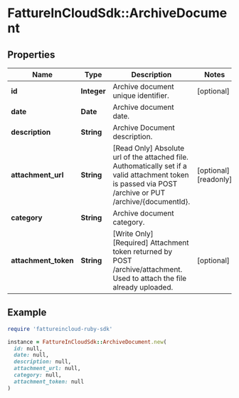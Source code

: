 # FattureInCloudSdk::ArchiveDocument

## Properties

| Name | Type | Description | Notes |
| ---- | ---- | ----------- | ----- |
| **id** | **Integer** | Archive document unique identifier. | [optional] |
| **date** | **Date** | Archive document date. |  |
| **description** | **String** | Archive Document description. |  |
| **attachment_url** | **String** | [Read Only] Absolute url of the attached file. Authomatically set if a valid attachment token is passed via POST /archive or PUT /archive/{documentId}. | [optional][readonly] |
| **category** | **String** | Archive document category. |  |
| **attachment_token** | **String** | [Write Only]  [Required] Attachment token returned by POST /archive/attachment. Used to attach the file already uploaded. | [optional] |

## Example

```ruby
require 'fattureincloud-ruby-sdk'

instance = FattureInCloudSdk::ArchiveDocument.new(
  id: null,
  date: null,
  description: null,
  attachment_url: null,
  category: null,
  attachment_token: null
)
```

